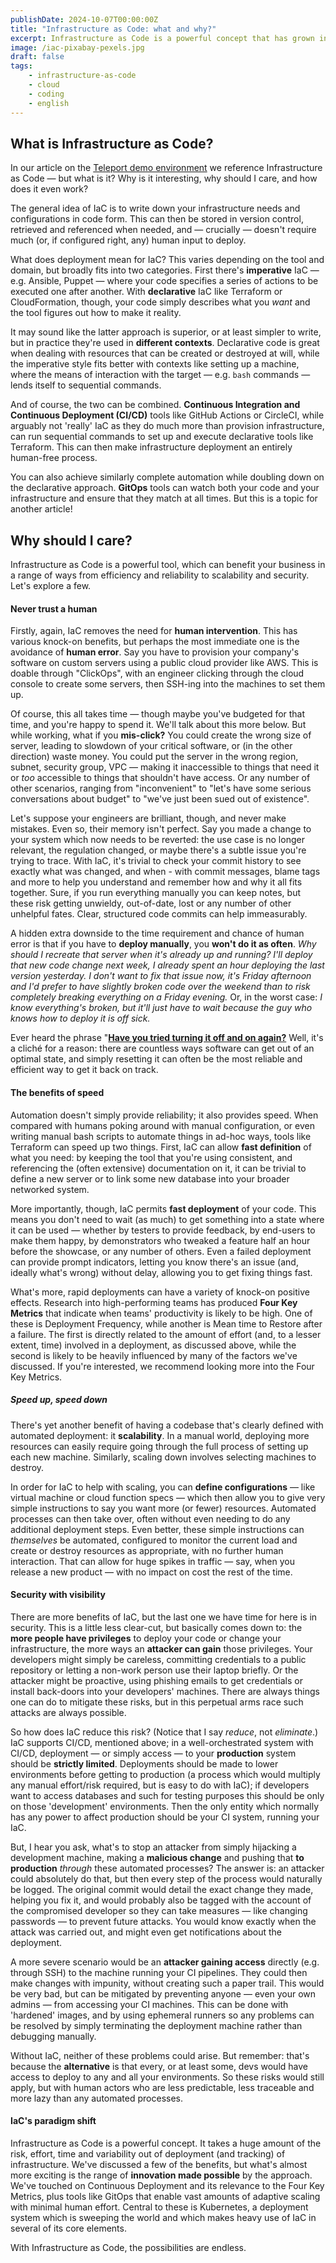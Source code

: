 ```yaml
---
publishDate: 2024-10-07T00:00:00Z
title: "Infrastructure as Code: what and why?"
excerpt: Infrastructure as Code is a powerful concept that has grown in popularity in recent years. We explore how it works, the benefits it brings over more manual alternatives, and some of the wider implications of the technology.
image: /iac-pixabay-pexels.jpg
draft: false
tags:
    - infrastructure-as-code
    - cloud
    - coding
    - english
---
```


## What is Infrastructure as Code?

In our article on the [Teleport demo environment](teleport-demo-env.md) we reference Infrastructure as Code — but what is it? Why is it interesting, why should I care, and how does it even work?

The general idea of IaC is to write down your infrastructure needs and configurations in code form. This can then be stored in version control, retrieved and referenced when needed, and — crucially — doesn't require much (or, if configured right, any) human input to deploy.

What does deployment mean for IaC? This varies depending on the tool and domain, but broadly fits into two categories. First there's **imperative** IaC — e.g. Ansible, Puppet — where your code specifies a series of actions to be executed one after another. With **declarative** IaC like Terraform or CloudFormation, though, your code simply describes what you _want_ and the tool figures out how to make it reality.

It may sound like the latter approach is superior, or at least simpler to write, but in practice they're used in **different contexts**. Declarative code is great when dealing with resources that can be created or destroyed at will, while the imperative style fits better with contexts like setting up a machine, where the means of interaction with the target — e.g. `bash` commands — lends itself to sequential commands.

And of course, the two can be combined. **Continuous Integration and Continuous Deployment (CI/CD)** tools like GitHub Actions or CircleCI, while arguably not 'really' IaC as they do much more than provision infrastructure, can run sequential commands to set up and execute declarative tools like Terraform. This can then make infrastructure deployment an entirely human-free process.

You can also achieve similarly complete automation while doubling down on the declarative approach. **GitOps** tools can watch both your code and your infrastructure and ensure that they match at all times. But this is a topic for another article!

## Why should I care?

Infrastructure as Code is a powerful tool, which can benefit your business in a range of ways from efficiency and reliability to scalability and security. Let's explore a few.

#### Never trust a human

Firstly, again, IaC removes the need for **human intervention**. This has various knock-on benefits, but perhaps the most immediate one is the avoidance of **human error**. Say you have to provision your company's software on custom servers using a public cloud provider like AWS. This is doable through "ClickOps", with an engineer clicking through the cloud console to create some servers, then SSH-ing into the machines to set them up.

Of course, this all takes time — though maybe you've budgeted for that time, and you're happy to spend it. We'll talk about this more below. But while working, what if you **mis-click?** You could create the wrong size of server, leading to slowdown of your critical software, or (in the other direction) waste money. You could put the server in the wrong region, subnet, security group, VPC — making it inaccessible to things that need it or _too_ accessible to things that shouldn't have access. Or any number of other scenarios, ranging from "inconvenient" to "let's have some serious conversations about budget" to "we've just been sued out of existence".

Let's suppose your engineers are brilliant, though, and never make mistakes. Even so, their memory isn't perfect. Say you made a change to your system which now needs to be reverted: the use case is no longer relevant, the regulation changed, or maybe there's a subtle issue you're trying to trace. With IaC, it's trivial to check your commit history to see exactly what was changed, and when - with commit messages, blame tags and more to help you understand and remember how and why it all fits together. Sure, if you run everything manually you can keep notes, but these risk getting unwieldy, out-of-date, lost or any number of other unhelpful fates. Clear, structured code commits can help immeasurably.

A hidden extra downside to the time requirement and chance of human error is that if you have to **deploy manually**, you **won't do it as often**. _Why should I recreate that server when it's already up and running?_ _I'll deploy that new code change next week, I already spent an hour deploying the last version yesterday._ _I don't want to fix that issue now, it's Friday afternoon and I'd prefer to have slightly broken code over the weekend than to risk completely breaking everything on a Friday evening._ Or, in the worst case: _I know everything's broken, but it'll just have to wait because the guy who knows how to deploy it is off sick._

Ever heard the phrase "<a target="_blank" href="https://www.youtube.com/watch?v=5UT8RkSmN4k">**Have you tried turning it off and on again?**</a> Well, it's a cliché for a reason: there are countless ways software can get out of an optimal state, and simply resetting it can often be the most reliable and efficient way to get it back on track.

#### The benefits of speed

Automation doesn't simply provide reliability; it also provides speed. When compared with humans poking around with manual configuration, or even writing manual bash scripts to automate things in ad-hoc ways, tools like Terraform can speed up two things. First, IaC can allow **fast definition** of what you need: by keeping the tool that you're using consistent, and referencing the (often extensive) documentation on it, it can be trivial to define a new server or to link some new database into your broader networked system.

More importantly, though, IaC permits **fast deployment** of your code. This means you don't need to wait (as much) to get something into a state where it can be used — whether by testers to provide feedback, by end-users to make them happy, by demonstrators who tweaked a feature half an hour before the showcase, or any number of others. Even a failed deployment can provide prompt indicators, letting you know there's an issue (and, ideally what's wrong) without delay, allowing you to get fixing things fast.

What's more, rapid deployments can have a variety of knock-on positive effects. Research into high-performing teams has produced <a target="_blank" target="https://www.thoughtworks.com/radar/techniques/four-key-metrics">**Four Key Metrics**</a> that indicate when teams' productivity is likely to be high. One of these is Deployment Frequency, while another is Mean time to Restore after a failure. The first is directly related to the amount of effort (and, to a lesser extent, time) involved in a deployment, as discussed above, while the second is likely to be heavily influenced by many of the factors we've discussed. If you're interested, we recommend looking more into the Four Key Metrics.

##### Speed up, speed down

There's yet another benefit of having a codebase that's clearly defined with automated deployment: it **scalability**. In a manual world, deploying more resources can easily require going through the full process of setting up each new machine. Similarly, scaling down involves selecting machines to destroy.

In order for IaC to help with scaling, you can **define configurations** — like virtual machine or cloud function specs — which then allow you to give very simple instructions to say you want more (or fewer) resources. Automated processes can then take over, often without even needing to do any additional deployment steps. Even better, these simple instructions can _themselves_ be automated, configured to monitor the current load and create or destroy resources as appropriate, with no further human interaction. That can allow for huge spikes in traffic — say, when you release a new product — with no impact on cost the rest of the time.

#### Security with visibility

There are more benefits of IaC, but the last one we have time for here is in security. This is a little less clear-cut, but basically comes down to: the **more people have privileges** to deploy your code or change your infrastructure, the more ways an **attacker can gain** those privileges. Your developers might simply be careless, committing credentials to a public repository or letting a non-work person use their laptop briefly. Or the attacker might be proactive, using phishing emails to get credentials or install back-doors into your developers' machines. There are always things one can do to mitigate these risks, but in this perpetual arms race such attacks are always possible.

So how does IaC reduce this risk? (Notice that I say _reduce_, not _eliminate_.) IaC supports CI/CD, mentioned above; in a well-orchestrated system with CI/CD, deployment — or simply access — to your **production** system should be **strictly limited**. Deployments should be made to lower environments before getting to production (a process which would multiply any manual effort/risk required, but is easy to do with IaC); if developers want to access databases and such for testing purposes this should be only on those 'development' environments. Then the only entity which normally has any power to affect production should be your CI system, running your IaC.

But, I hear you ask, what's to stop an attacker from simply hijacking a development machine, making a **malicious change** and pushing that **to production** _through_ these automated processes? The answer is: an attacker could absolutely do that, but then every step of the process would naturally be logged. The original commit would detail the exact change they made, helping you fix it, and would probably also be tagged with the account of the compromised developer so they can take measures — like changing passwords — to prevent future attacks. You would know exactly when the attack was carried out, and might even get notifications about the deployment.

A more severe scenario would be an **attacker gaining access** directly (e.g. through SSH) to the machine running your CI pipelines. They could then make changes with impunity, without creating such a paper trail. This would be very bad, but can be mitigated by preventing anyone — even your own admins — from accessing your CI machines. This can be done with 'hardened' images, and by using ephemeral runners so any problems can be resolved by simply terminating the deployment machine rather than debugging manually.

Without IaC, neither of these problems could arise. But remember: that's because the **alternative** is that every, or at least some, devs would have access to deploy to any and all your environments. So these risks would still apply, but with human actors who are less predictable, less traceable and more lazy than any automated processes.

#### IaC's paradigm shift

Infrastructure as Code is a powerful concept. It takes a huge amount of the risk, effort, time and variability out of deployment (and tracking) of infrastructure. We've discussed a few of the benefits, but what's almost more exciting is the range of **innovation made possible** by the approach. We've touched on Continuous Deployment and its relevance to the Four Key Metrics, plus tools like GitOps that enable vast amounts of adaptive scaling with minimal human effort. Central to these is Kubernetes, a deployment system which is sweeping the world and which makes heavy use of IaC in several of its core elements.

With Infrastructure as Code, the possibilities are endless.
